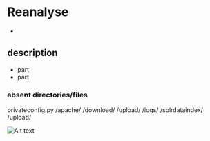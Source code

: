 Reanalyse
=================================
- 

## description
* part
* part


### absent directories/files

privateconfig.py
/apache/
/download/
/upload/
/logs/
/solrdataindex/
/upload/

![Alt text](http://jiminy.medialab.sciences-po.fr/anta_dev/images/anta-02.png "the path of anta")